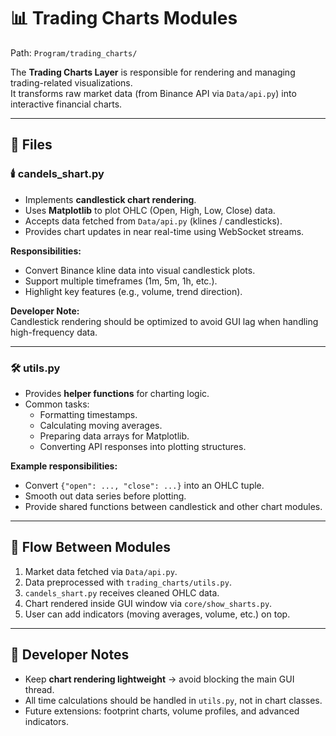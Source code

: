 # 📊 Trading Charts Modules

Path: `Program/trading_charts/`

The **Trading Charts Layer** is responsible for rendering and managing trading-related visualizations.  
It transforms raw market data (from Binance API via `Data/api.py`) into interactive financial charts.

---

## 📂 Files

### 🕯️ candels_shart.py
- Implements **candlestick chart rendering**.  
- Uses **Matplotlib** to plot OHLC (Open, High, Low, Close) data.  
- Accepts data fetched from `Data/api.py` (klines / candlesticks).  
- Provides chart updates in near real-time using WebSocket streams.  

**Responsibilities:**
- Convert Binance kline data into visual candlestick plots.  
- Support multiple timeframes (1m, 5m, 1h, etc.).  
- Highlight key features (e.g., volume, trend direction).  

**Developer Note:**  
Candlestick rendering should be optimized to avoid GUI lag when handling high-frequency data.  

---

### 🛠️ utils.py
- Provides **helper functions** for charting logic.  
- Common tasks:  
  - Formatting timestamps.  
  - Calculating moving averages.  
  - Preparing data arrays for Matplotlib.  
  - Converting API responses into plotting structures.  

**Example responsibilities:**
- Convert `{"open": ..., "close": ...}` into an OHLC tuple.  
- Smooth out data series before plotting.  
- Provide shared functions between candlestick and other chart modules.  

---

## 🧭 Flow Between Modules
1. Market data fetched via `Data/api.py`.  
2. Data preprocessed with `trading_charts/utils.py`.  
3. `candels_shart.py` receives cleaned OHLC data.  
4. Chart rendered inside GUI window via `core/show_sharts.py`.  
5. User can add indicators (moving averages, volume, etc.) on top.  

---

## 📝 Developer Notes
- Keep **chart rendering lightweight** → avoid blocking the main GUI thread.  
- All time calculations should be handled in `utils.py`, not in chart classes.  
- Future extensions: footprint charts, volume profiles, and advanced indicators.  
